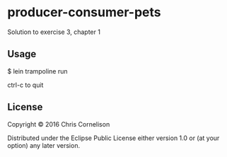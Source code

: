 # producer-consumer-pets

Solution to exercise 3, chapter 1

## Usage

$ lein trampoline run

ctrl-c to quit

## License

Copyright © 2016 Chris Cornelison

Distributed under the Eclipse Public License either version 1.0 or (at
your option) any later version.
